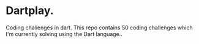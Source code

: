 # Dartplay.
Coding challenges in dart.
This repo contains 50 coding challenges which I'm currently solving using the Dart language..
